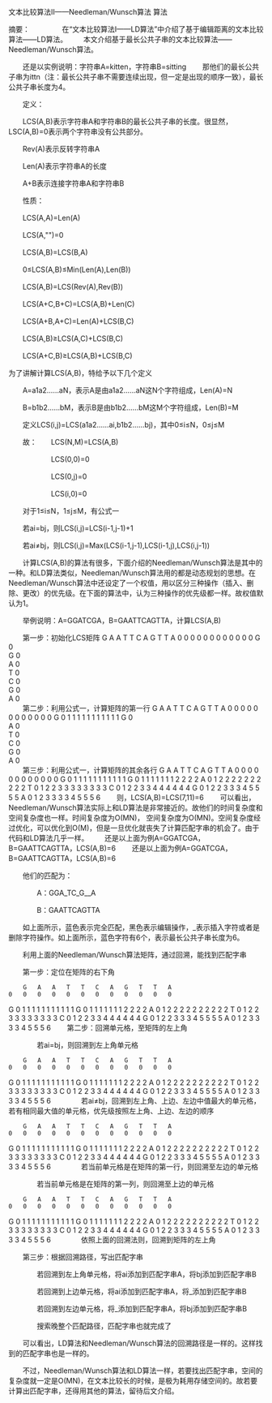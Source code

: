 文本比较算法Ⅱ——Needleman/Wunsch算法
算法

摘要： 　　
　　在“文本比较算法Ⅰ——LD算法”中介绍了基于编辑距离的文本比较算法——LD算法。
　　本文介绍基于最长公共子串的文本比较算法——Needleman/Wunsch算法。

　　还是以实例说明：字符串A=kitten，字符串B=sitting
　　那他们的最长公共子串为ittn（注：最长公共子串不需要连续出现，但一定是出现的顺序一致），最长公共子串长度为4。

　　定义：

　　LCS(A,B)表示字符串A和字符串B的最长公共子串的长度。很显然，LSC(A,B)=0表示两个字符串没有公共部分。

　　Rev(A)表示反转字符串A

　　Len(A)表示字符串A的长度

　　A+B表示连接字符串A和字符串B

　　性质：

　　LCS(A,A)=Len(A)

　　LCS(A,"")=0

　　LCS(A,B)=LCS(B,A)

　　0≤LCS(A,B)≤Min(Len(A),Len(B))

　　LCS(A,B)=LCS(Rev(A),Rev(B))

　　LCS(A+C,B+C)=LCS(A,B)+Len(C)

　　LCS(A+B,A+C)=Len(A)+LCS(B,C)

　　LCS(A,B)≥LCS(A,C)+LCS(B,C)

　　LCS(A+C,B)≥LCS(A,B)+LCS(B,C)

 为了讲解计算LCS(A,B)，特给予以下几个定义

　　A=a1a2……aN，表示A是由a1a2……aN这N个字符组成，Len(A)=N

　　B=b1b2……bM，表示B是由b1b2……bM这M个字符组成，Len(B)=M

　　定义LCS(i,j)=LCS(a1a2……ai,b1b2……bj)，其中0≤i≤N，0≤j≤M

　　故：　　LCS(N,M)=LCS(A,B)

　　　　　　LCS(0,0)=0

　　　　　　LCS(0,j)=0

　　　　　　LCS(i,0)=0

　　对于1≤i≤N，1≤j≤M，有公式一

　　若ai=bj，则LCS(i,j)=LCS(i-1,j-1)+1

　　若ai≠bj，则LCS(i,j)=Max(LCS(i-1,j-1),LCS(i-1,j),LCS(i,j-1))

　　计算LCS(A,B)的算法有很多，下面介绍的Needleman/Wunsch算法是其中的一种。和LD算法类似，Needleman/Wunsch算法用的都是动态规划的思想。在Needleman/Wunsch算法中还设定了一个权值，用以区分三种操作（插入、删除、更改）的优先级。在下面的算法中，认为三种操作的优先级都一样。故权值默认为1。

　　举例说明：A=GGATCGA，B=GAATTCAGTTA，计算LCS(A,B)

　　第一步：初始化LCS矩阵
 	 	G	A	A	T	T	C	A	G	T	T	A
 	0	0	0	0	0	0	0	0	0	0	0	0
G	0	 	 	 	 	 	 	 	 	 	 	 
G	0	 	 	 	 	 	 	 	 	 	 	 
A	0	 	 	 	 	 	 	 	 	 	 	 
T	0	 	 	 	 	 	 	 	 	 	 	 
C	0	 	 	 	 	 	 	 	 	 	 	 
G	0	 	 	 	 	 	 	 	 	 	 	 
A	0	 	 	 	 	 	 	 	 	 	 	 
　　第二步：利用公式一，计算矩阵的第一行
 	 	G	A	A	T	T	C	A	G	T	T	A
 	0	0	0	0	0	0	0	0	0	0	0	0
G	0	1	1	1	1	1	1	1	1	1	1	1
G	0	 	 	 	 	 	 	 	 	 	 	 
A	0	 	 	 	 	 	 	 	 	 	 	 
T	0	 	 	 	 	 	 	 	 	 	 	 
C	0	 	 	 	 	 	 	 	 	 	 	 
G	0	 	 	 	 	 	 	 	 	 	 	 
A	0	 	 	 	 	 	 	 	 	 	 	 
 　　第三步：利用公式一，计算矩阵的其余各行
 	 	G	A	A	T	T	C	A	G	T	T	A
 	0	0	0	0	0	0	0	0	0	0	0	0
G	0	1	1	1	1	1	1	1	1	1	1	1
G	0	1	1	1	1	1	1	1	2	2	2	2
A	0	1	2	2	2	2	2	2	2	2	2	2
T	0	1	2	2	3	3	3	3	3	3	3	3
C	0	1	2	2	3	3	4	4	4	4	4	4
G	0	1	2	2	3	3	3	4	5	5	5	5
A	0	1	2	3	3	3	3	4	5	5	5	6
　　则，LCS(A,B)=LCS(7,11)=6
　　可以看出，Needleman/Wunsch算法实际上和LD算法是非常接近的。故他们的时间复杂度和空间复杂度也一样。时间复杂度为O(MN)，
空间复杂度为O(MN)。空间复杂度经过优化，可以优化到O(M)，但是一旦优化就丧失了计算匹配字串的机会了。由于代码和LD算法几乎一样。
　　还是以上面为例A=GGATCGA，B=GAATTCAGTTA，LCS(A,B)=6
　　还是以上面为例A=GGATCGA，B=GAATTCAGTTA，LCS(A,B)=6

　　他们的匹配为：

　　　　A：GGA_TC_G__A

　　　　B：GAATTCAGTTA

　　如上面所示，蓝色表示完全匹配，黑色表示编辑操作，_表示插入字符或者是删除字符操作。如上面所示，蓝色字符有6个，表示最长公共子串长度为6。

　　利用上面的Needleman/Wunsch算法矩阵，通过回溯，能找到匹配字串

　　第一步：定位在矩阵的右下角

 	 	G	A	A	T	T	C	A	G	T	T	A
 	0	0	0	0	0	0	0	0	0	0	0	0
G	0	1	1	1	1	1	1	1	1	1	1	1
G	0	1	1	1	1	1	1	1	2	2	2	2
A	0	1	2	2	2	2	2	2	2	2	2	2
T	0	1	2	2	3	3	3	3	3	3	3	3
C	0	1	2	2	3	3	4	4	4	4	4	4
G	0	1	2	2	3	3	3	4	5	5	5	5
A	0	1	2	3	3	3	3	4	5	5	5	6
　　第二步：回溯单元格，至矩阵的左上角

　　　　若ai=bj，则回溯到左上角单元格

 	 	G	A	A	T	T	C	A	G	T	T	A
 	0	0	0	0	0	0	0	0	0	0	0	0
G	0	1	1	1	1	1	1	1	1	1	1	1
G	0	1	1	1	1	1	1	1	2	2	2	2
A	0	1	2	2	2	2	2	2	2	2	2	2
T	0	1	2	2	3	3	3	3	3	3	3	3
C	0	1	2	2	3	3	4	4	4	4	4	4
G	0	1	2	2	3	3	3	4	5	5	5	5
A	0	1	2	3	3	3	3	4	5	5	5	6
 　　　　若ai≠bj，回溯到左上角、上边、左边中值最大的单元格，若有相同最大值的单元格，优先级按照左上角、上边、左边的顺序

 	 	G	A	A	T	T	C	A	G	T	T	A
 	0	0	0	0	0	0	0	0	0	0	0	0
G	0	1	1	1	1	1	1	1	1	1	1	1
G	0	1	1	1	1	1	1	1	2	2	2	2
A	0	1	2	2	2	2	2	2	2	2	2	2
T	0	1	2	2	3	3	3	3	3	3	3	3
C	0	1	2	2	3	3	4	4	4	4	4	4
G	0	1	2	2	3	3	3	4	5	5	5	5
A	0	1	2	3	3	3	3	4	5	5	5	6
　　　　若当前单元格是在矩阵的第一行，则回溯至左边的单元格

　　　　若当前单元格是在矩阵的第一列，则回溯至上边的单元格

 	 	G	A	A	T	T	C	A	G	T	T	A
 	0	0	0	0	0	0	0	0	0	0	0	0
G	0	1	1	1	1	1	1	1	1	1	1	1
G	0	1	1	1	1	1	1	1	2	2	2	2
A	0	1	2	2	2	2	2	2	2	2	2	2
T	0	1	2	2	3	3	3	3	3	3	3	3
C	0	1	2	2	3	3	4	4	4	4	4	4
G	0	1	2	2	3	3	3	4	5	5	5	5
A	0	1	2	3	3	3	3	4	5	5	5	6
　　　　依照上面的回溯法则，回溯到矩阵的左上角

　　第三步：根据回溯路径，写出匹配字串

　　　　若回溯到左上角单元格，将ai添加到匹配字串A，将bj添加到匹配字串B

　　　　若回溯到上边单元格，将ai添加到匹配字串A，将_添加到匹配字串B

　　　　若回溯到左边单元格，将_添加到匹配字串A，将bj添加到匹配字串B

　　　　搜索晚整个匹配路径，匹配字串也就完成了

 
　　可以看出，LD算法和Needleman/Wunsch算法的回溯路径是一样的。这样找到的匹配字串也是一样的。

　　不过，Needleman/Wunsch算法和LD算法一样，若要找出匹配字串，空间的复杂度就一定是O(MN)，在文本比较长的时候，是极为耗用存储空间的。故若要计算出匹配字串，还得用其他的算法，留待后文介绍。